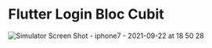 # Flutter Login Bloc Cubit
![Simulator Screen Shot - iphone7 - 2021-09-22 at 18 50 28](https://user-images.githubusercontent.com/57248151/134380215-29b769c7-b3f2-4e6b-8cb0-1aea650aeb2e.png)
